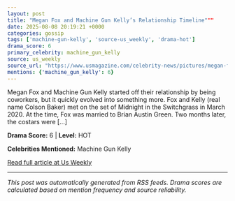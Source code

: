 ```yaml
---
layout: post
title: "Megan Fox and Machine Gun Kelly’s Relationship Timeline"""
date: 2025-08-08 20:19:21 +0000
categories: gossip
tags: ['machine-gun-kelly', 'source-us_weekly', 'drama-hot']
drama_score: 6
primary_celebrity: machine_gun_kelly
source: us_weekly
source_url: "https://www.usmagazine.com/celebrity-news/pictures/megan-fox-and-machine-gun-kellys-relationship-timeline/"""
mentions: {'machine_gun_kelly': 6}
---
```


Megan Fox and Machine Gun Kelly started off their relationship by being coworkers, but it quickly evolved into something more. Fox and Kelly (real name Colson Baker) met on the set of Midnight in the Switchgrass in March 2020. At the time, Fox was married to Brian Austin Green. Two months later, the costars were […]

**Drama Score:** 6 | **Level:** HOT

**Celebrities Mentioned:** Machine Gun Kelly

[Read full article at Us Weekly](https://www.usmagazine.com/celebrity-news/pictures/megan-fox-and-machine-gun-kellys-relationship-timeline/)

---
*This post was automatically generated from RSS feeds. Drama scores are calculated based on mention frequency and source reliability.*
